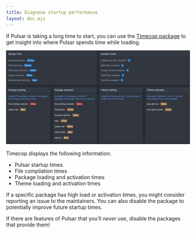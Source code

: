 ```yaml
---
title: Diagnose startup performance
layout: doc.ejs
---
```


If Pulsar is taking a long time to start, you can use the [Timecop package](https://github.com/pulsar-edit/timecop) to get insight into where Pulsar spends time while loading.

![Timecop](/img/atom/timecop.png)

Timecop displays the following information:

- Pulsar startup times
- File compilation times
- Package loading and activation times
- Theme loading and activation times

If a specific package has high load or activation times, you might consider reporting an issue to the maintainers. You can also disable the package to potentially improve future startup times.

If there are features of Pulsar that you’ll _never_ use, disable the packages that provide them!
